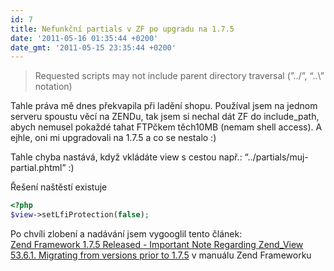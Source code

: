 ```yaml
---
id: 7
title: Nefunkční partials v ZF po upgradu na 1.7.5
date: '2011-05-16 01:35:44 +0200'
date_gmt: '2011-05-15 23:35:44 +0200'
---
```

> Requested scripts may not include parent directory traversal (”../”, “..\” notation)

Tahle práva mě dnes překvapila při ladění shopu. Používal jsem na  jednom serveru spoustu věcí na ZENDu, tak jsem si nechal dát ZF do  include_path, abych nemusel pokaždé tahat FTPčkem těch10MB (nemam shell  access). A ejhle, oni mi upgradovali na 1.7.5 a co se nestalo :)

Tahle chyba nastává, když vkládáte view s cestou např.: “../partials/muj-partial.phtml” :)

Řešení naštěstí existuje

```php
<?php
$view->setLfiProtection(false);
```

Po chvíli zlobení a nadávání jsem vygooglil tento článek:<br />
<a href="http://weierophinney.net/matthew/archives/206-Zend-Framework-1.7.5-Released-Important-Note-Regarding-Zend_View.html">Zend Framework 1.7.5 Released - Important Note Regarding Zend_View</a><br />
<a href="http://framework.zend.com/manual/en/zend.view.migration.html">53.6.1. Migrating from versions prior to 1.7.5</a> v manuálu Zend Frameworku

